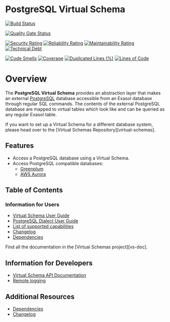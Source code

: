 # PostgreSQL Virtual Schema

[![Build Status](https://github.com/exasol/postgresql-virtual-schema/actions/workflows/ci-build.yml/badge.svg)](https://github.com/exasol/postgresql-virtual-schema/actions/workflows/ci-build.yml)

[![Quality Gate Status](https://sonarcloud.io/api/project_badges/measure?project=com.exasol%3Apostgresql-virtual-schema&metric=alert_status)](https://sonarcloud.io/dashboard?id=com.exasol%3Apostgresql-virtual-schema)

[![Security Rating](https://sonarcloud.io/api/project_badges/measure?project=com.exasol%3Apostgresql-virtual-schema&metric=security_rating)](https://sonarcloud.io/dashboard?id=com.exasol%3Apostgresql-virtual-schema)
[![Reliability Rating](https://sonarcloud.io/api/project_badges/measure?project=com.exasol%3Apostgresql-virtual-schema&metric=reliability_rating)](https://sonarcloud.io/dashboard?id=com.exasol%3Apostgresql-virtual-schema)
[![Maintainability Rating](https://sonarcloud.io/api/project_badges/measure?project=com.exasol%3Apostgresql-virtual-schema&metric=sqale_rating)](https://sonarcloud.io/dashboard?id=com.exasol%3Apostgresql-virtual-schema)
[![Technical Debt](https://sonarcloud.io/api/project_badges/measure?project=com.exasol%3Apostgresql-virtual-schema&metric=sqale_index)](https://sonarcloud.io/dashboard?id=com.exasol%3Apostgresql-virtual-schema)

[![Code Smells](https://sonarcloud.io/api/project_badges/measure?project=com.exasol%3Apostgresql-virtual-schema&metric=code_smells)](https://sonarcloud.io/dashboard?id=com.exasol%3Apostgresql-virtual-schema)
[![Coverage](https://sonarcloud.io/api/project_badges/measure?project=com.exasol%3Apostgresql-virtual-schema&metric=coverage)](https://sonarcloud.io/dashboard?id=com.exasol%3Apostgresql-virtual-schema)
[![Duplicated Lines (%)](https://sonarcloud.io/api/project_badges/measure?project=com.exasol%3Apostgresql-virtual-schema&metric=duplicated_lines_density)](https://sonarcloud.io/dashboard?id=com.exasol%3Apostgresql-virtual-schema)
[![Lines of Code](https://sonarcloud.io/api/project_badges/measure?project=com.exasol%3Apostgresql-virtual-schema&metric=ncloc)](https://sonarcloud.io/dashboard?id=com.exasol%3Apostgresql-virtual-schema)

# Overview

The **PostgreSQL Virtual Schema** provides an abstraction layer that makes an external [PostgreSQL](https://www.postgresql.org/) database accessible from an Exasol database through regular SQL commands. The contents of the external PostgreSQL database are mapped to virtual tables which look like and can be queried as any regular Exasol table.

If you want to set up a Virtual Schema for a different database system, please head over to the [Virtual Schemas Repository][virtual-schemas].

## Features

* Access a PostgreSQL database using a Virtual Schema.
* Access PostgreSQL compatible databases:
    * [Greenplum](https://greenplum.org/)
    * [AWS Aurora](https://aws.amazon.com/de/rds/aurora/)

## Table of Contents

### Information for Users

* [Virtual Schema User Guide](https://docs.exasol.com/database_concepts/virtual_schemas.htm)
* [PostgreSQL Dialect User Guide](doc/user_guide/postgresql_user_guide.md)
* [List of supported capabilities](doc/generated/capabilities.md)
* [Changelog](doc/changes/changelog.md)
* [Dependencies](dependencies.md)

Find all the documentation in the [Virtual Schemas project][vs-doc].

## Information for Developers

* [Virtual Schema API Documentation](https://github.com/exasol/virtual-schema-common-java/blob/main/doc/development/api/virtual_schema_api.md)
* [Remote logging](https://docs.exasol.com/db/latest/database_concepts/virtual_schema/logging.htm)

## Additional Resources

* [Dependencies](dependencies.md)
* [Changelog](doc/changes/changelog.md)

